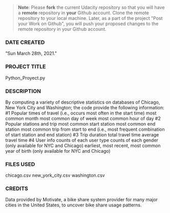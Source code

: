 >**Note**: Please **fork** the current Udacity repository so that you will have a **remote** repository in **your** Github account. Clone the remote repository to your local machine. Later, as a part of the project "Post your Work on Github", you will push your proposed changes to the remote repository in your Github account.


### DATE CREATED
"Sun March 28th, 2021."


### PROJECT TITLE
Python_Proyect.py


### DESCRIPTION
By computing a variety of descriptive statistics on databases of Chicago, New York City and Washington; the code provide the following information:
#1 Popular times of travel (i.e., occurs most often in the start time)
most common month
most common day of week
most common hour of day
#2 Popular stations and trip
most common start station
most common end station
most common trip from start to end (i.e., most frequent combination of start station and end station)
#3 Trip duration
total travel time
average travel time
#4 User info
counts of each user type
counts of each gender (only available for NYC and Chicago)
earliest, most recent, most common year of birth (only available for NYC and Chicago)


### FILES USED
chicago.csv
new_york_city.csv
washington.csv


### CREDITS
Data provided by Motivate, a bike share system provider for many major cities in the United States, to uncover bike share usage patterns.
